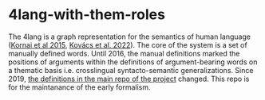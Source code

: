 # 4lang-with-them-roles

The 4lang is a graph representation for the semantics of human language
([Kornai et al 2015](https://hlt.bme.hu/hu/publ/Kornai_2015a), [Kovács et al.
2022](https://hlt.bme.hu/en/publ/Kovacs_2022b)). The core of the system is a
set of manually defined words. Until 2016, the manual definitions marked the
positions of arguments within the definitions of argument-bearing words on a
thematic basis i.e. crosslingual syntacto-semantic generalizations. Since 2019,
[the definitions in the main repo of the
project](https://github.com/kornai/4lang/blob/master/4lang) changed. This repo
is for the maintanance of the early formalism.
